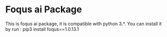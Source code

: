 # Foqus ai Package

This is foqus ai package, it is compatible with python 3.*.
You can install it by run :
pip3 install foqus==1.0.13.1
